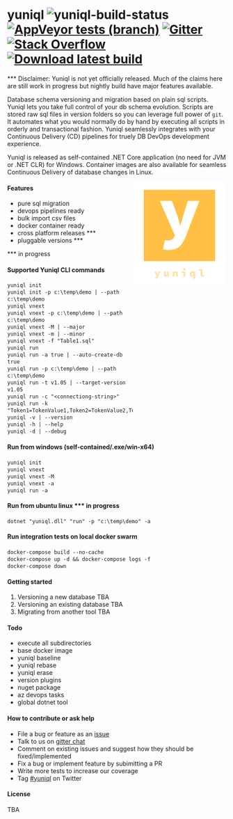 # yuniql ![yuniql-build-status](https://ci.appveyor.com/api/projects/status/e6hqrhqa6d1lnma0?svg=true) [![AppVeyor tests (branch)](https://img.shields.io/appveyor/tests/rdagumampan/yuniql)](https://ci.appveyor.com/project/rdagumampan/yuniql/build/tests) [![Gitter](https://img.shields.io/gitter/room/yuniql/yuniql)](https://gitter.im/yuniql/yuniql) [![Stack Overflow](https://img.shields.io/badge/stack%20overflow-yuniql-green.svg)](http://stackoverflow.com/questions/tagged/yuniql) [![Download latest build](https://ci.appveyor.com/api/projects/status/32r7s2skrgm9ubva?svg=true&passingText=Download%20nightly-win-x64)](https://ci.appveyor.com/api/projects/rdagumampan/yuniql/artifacts/yuniql-nightly.zip)

*** Disclaimer: Yuniql is not yet officially released. Much of the claims here are still work in progress but nightly build have major features available.

Database schema versioning and migration based on plain sql scripts. Yuniql lets you take full control of your db schema evolution. Scripts are stored raw sql files in version folders so you can leverage full power of `git`. It automates what you would normally do by hand by executing all scripts in orderly and transactional fashion. Yuniql seamlessly integrates with your Continuous Delivery (CD) pipelines for truely DB DevOps development experience.

Yuniql is released as self-contained .NET Core application (no need for JVM or .NET CLR) for Windows. Container images are also available for seamless Continuous Delivery of database changes in Linux.

<img align="right" src="yuniql-logo.png">

#### Features
- pure sql migration
- devops pipelines ready
- bulk import csv files
- docker container ready
- cross platform releases ***
- pluggable versions ***

*** in progress

#### Supported Yuniql CLI commands
```console
yuniql init
yuniql init -p c:\temp\demo | --path c:\temp\demo
yuniql vnext
yuniql vnext -p c:\temp\demo | --path c:\temp\demo
yuniql vnext -M | --major
yuniql vnext -m | --minor
yuniql vnext -f "Table1.sql"
yuniql run
yuniql run -a true | --auto-create-db true
yuniql run -p c:\temp\demo | --path c:\temp\demo
yuniql run -t v1.05 | --target-version v1.05
yuniql run -c "<connectiong-string>"
yuniql run -k "Token1=TokenValue1,Token2=TokenValue2,Token3=TokenValue3"
yuniql -v | --version
yuniql -h | --help
yuniql -d | --debug
```

#### Run from windows (self-contained/.exe/win-x64)
```console
yuniql init
yuniql vnext
yuniql vnext -M
yuniql vnext -a
yuniql run -a
```

#### Run from ubuntu linux *** in progress
```console
dotnet "yuniql.dll" "run" -p "c:\temp\demo" -a
```

#### Run integration tests on local docker swarm

```console
docker-compose build --no-cache
docker-compose up -d && docker-compose logs -f
docker-compose down
```

#### Getting started
1. Versioning a new database TBA
2. Versioning an existing database TBA
3. Migrating from another tool TBA

#### Todo

- execute all subdirectories
- base docker image
- yuniql baseline
- yuniql rebase
- yuniql erase
- version plugins
- nuget package
- az devops tasks
- global dotnet tool

#### How to contribute or ask help
- File a bug or feature as an [issue](https://github.com/rdagumampan/yuniql/issues/new)
- Talk to us on [gitter chat](https://gitter.im/yuniql/community)
- Comment on existing issues and suggest how they should be fixed/implemented
- Fix a bug or implement feature by subimitting a PR
- Write more tests to increase our coverage
- Tag [#yuniql](https://twitter.com/) on Twitter

#### License
TBA
